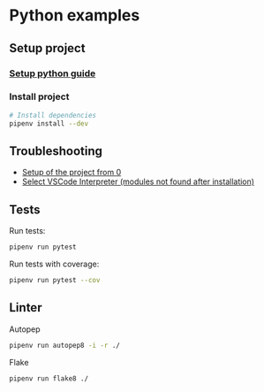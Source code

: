 # Python examples

## Setup project

### [Setup python guide](https://www.digitalocean.com/community/tutorials/how-to-install-python-3-and-set-up-a-local-programming-environment-on-windows-10)

### Install project

```bash
# Install dependencies
pipenv install --dev
```

## Troubleshooting

- [Setup of the project from 0](https://sourcery.ai/blog/python-best-practices/)
- [Select VSCode Interpreter (modules not found after installation)](https://code.visualstudio.com/docs/python/environments#_select-and-activate-an-environment)

## Tests

Run tests:

```bash
pipenv run pytest
```

Run tests with coverage:

```bash
pipenv run pytest --cov
```

## Linter

Autopep
```bash
pipenv run autopep8 -i -r ./
```

Flake
```bash
pipenv run flake8 ./
```